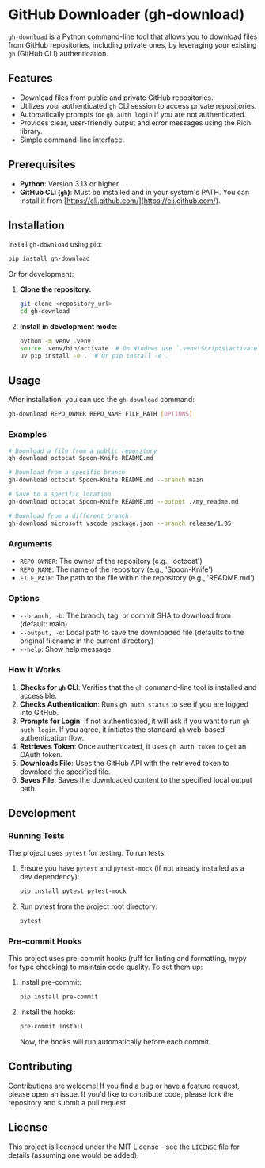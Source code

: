 # GitHub Downloader (gh-download)

`gh-download` is a Python command-line tool that allows you to download files from GitHub repositories, including private ones, by leveraging your existing `gh` (GitHub CLI) authentication.

## Features

- Download files from public and private GitHub repositories.
- Utilizes your authenticated `gh` CLI session to access private repositories.
- Automatically prompts for `gh auth login` if you are not authenticated.
- Provides clear, user-friendly output and error messages using the Rich library.
- Simple command-line interface.

## Prerequisites

- **Python**: Version 3.13 or higher.
- **GitHub CLI (`gh`)**: Must be installed and in your system's PATH. You can install it from [https://cli.github.com/](https://cli.github.com/).

## Installation

Install `gh-download` using pip:

```bash
pip install gh-download
```

Or for development:

1.  **Clone the repository:**

    ```bash
    git clone <repository_url>
    cd gh-download
    ```

2.  **Install in development mode:**
    ```bash
    python -m venv .venv
    source .venv/bin/activate  # On Windows use `.venv\Scripts\activate`
    uv pip install -e .  # Or pip install -e .
    ```

## Usage

After installation, you can use the `gh-download` command:

```bash
gh-download REPO_OWNER REPO_NAME FILE_PATH [OPTIONS]
```

### Examples

```bash
# Download a file from a public repository
gh-download octocat Spoon-Knife README.md

# Download from a specific branch
gh-download octocat Spoon-Knife README.md --branch main

# Save to a specific location
gh-download octocat Spoon-Knife README.md --output ./my_readme.md

# Download from a different branch
gh-download microsoft vscode package.json --branch release/1.85
```

### Arguments

- `REPO_OWNER`: The owner of the repository (e.g., 'octocat')
- `REPO_NAME`: The name of the repository (e.g., 'Spoon-Knife')
- `FILE_PATH`: The path to the file within the repository (e.g., 'README.md')

### Options

- `--branch, -b`: The branch, tag, or commit SHA to download from (default: main)
- `--output, -o`: Local path to save the downloaded file (defaults to the original filename in the current directory)
- `--help`: Show help message

### How it Works

1.  **Checks for `gh` CLI**: Verifies that the `gh` command-line tool is installed and accessible.
2.  **Checks Authentication**: Runs `gh auth status` to see if you are logged into GitHub.
3.  **Prompts for Login**: If not authenticated, it will ask if you want to run `gh auth login`. If you agree, it initiates the standard `gh` web-based authentication flow.
4.  **Retrieves Token**: Once authenticated, it uses `gh auth token` to get an OAuth token.
5.  **Downloads File**: Uses the GitHub API with the retrieved token to download the specified file.
6.  **Saves File**: Saves the downloaded content to the specified local output path.

## Development

### Running Tests

The project uses `pytest` for testing. To run tests:

1.  Ensure you have `pytest` and `pytest-mock` (if not already installed as a dev dependency):
    ```bash
    pip install pytest pytest-mock
    ```
2.  Run pytest from the project root directory:
    ```bash
    pytest
    ```

### Pre-commit Hooks

This project uses pre-commit hooks (ruff for linting and formatting, mypy for type checking) to maintain code quality. To set them up:

1.  Install pre-commit:
    ```bash
    pip install pre-commit
    ```
2.  Install the hooks:
    ```bash
    pre-commit install
    ```
    Now, the hooks will run automatically before each commit.

## Contributing

Contributions are welcome! If you find a bug or have a feature request, please open an issue. If you'd like to contribute code, please fork the repository and submit a pull request.

## License

This project is licensed under the MIT License - see the `LICENSE` file for details (assuming one would be added).
